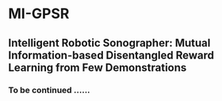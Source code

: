 # MI-GPSR
## Intelligent Robotic Sonographer: Mutual Information-based Disentangled Reward Learning from Few Demonstrations
### To be continued ......
